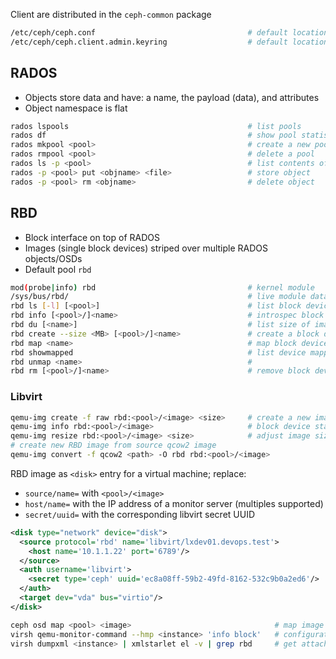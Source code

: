
Client are distributed in the `ceph-common` package

```bash
/etc/ceph/ceph.conf                                  # default location for configuration
/etc/ceph/ceph.client.admin.keyring                  # default location for admin key 
```

## RADOS

* Objects store data and have: a name, the payload (data), and attributes
* Object namespace is flat

```bash
rados lspools                                        # list pools
rados df                                             # show pool statistics
rados mkpool <pool>                                  # create a new pool     
rados rmpool <pool>                                  # delete a pool
rados ls -p <pool>                                   # list contents of pool
rados -p <pool> put <objname> <file>                 # store object
rados -p <pool> rm <objname>                         # delete object
```

## RBD

- Block interface on top of RADOS
- Images (single block devices) striped over multiple RADOS objects/OSDs
- Default pool `rbd`

```bash
mod(probe|info) rbd                                  # kernel module
/sys/bus/rbd/                                        # live module data
rbd ls [-l] [<pool>]                                 # list block devices
rbd info [<pool>/]<name>                             # introspec block device image
rbd du [<name>]                                      # list size of images
rbd create --size <MB> [<pool>/]<name>               # create a block device image
rbd map <name>                                       # map block device image
rbd showmapped                                       # list device mappring
rbd unmap <name>                                     # 
rbd rm [<pool>/]<name>                               # remove block device image
```

### Libvirt

```bash
qemu-img create -f raw rbd:<pool>/<image> <size>     # create a new image block device
qemu-img info rbd:<pool>/<image>                     # block device states
qemu-img resize rbd:<pool>/<image> <size>            # adjust image size
# create new RBD image from source qcow2 image
qemu-img convert -f qcow2 <path> -O rbd rbd:<pool>/<image>
```

RBD image as `<disk>` entry for a virtual machine; replace: 

- `source/name=` with `<pool>/<image>`
- `host/name=` with the IP address of a monitor server (multiples supported)
- `secret/uuid=` with the corresponding libvirt secret UUID

```xml
<disk type="network" device="disk">
  <source protocol='rbd' name='libvirt/lxdev01.devops.test'>
    <host name='10.1.1.22' port='6789'/>
  </source>
  <auth username='libvirt'>
    <secret type='ceph' uuid='ec8a08ff-59b2-49fd-8162-532c9b0a2ed6'/>
  </auth>
  <target dev="vda" bus="virtio"/>
</disk>
```

```bash
ceph osd map <pool> <image>                                # map image to PGs
virsh qemu-monitor-command --hmp <instance> 'info block'   # configuration of the VM instance 
virsh dumpxml <instance> | xmlstarlet el -v | grep rbd     # get attached RBD image
```










